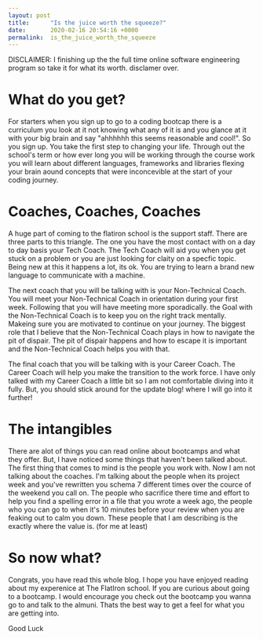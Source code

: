 ```yaml
---
layout: post
title:      "Is the juice worth the squeeze?"
date:       2020-02-16 20:54:16 +0000
permalink:  is_the_juice_worth_the_squeeze
---
```



DISCLAIMER: I finishing up the the full time online software engineering program so take it for what its worth. disclamer over.

# What do you get? 
For starters when you sign up to go to a coding bootcap there is a curriculum you look at it not knowing what any of it is and you glance at it with your big brain and say "ahhhhhh this seems reasonable and cool!". So you sign up. You take the first step to changing your life. Through out the school's term or how ever long you will be working through the course work you will learn about different languages, frameworks and libraries flexing your brain aound concepts that were inconcevible at the start of your coding journey.


#  Coaches, Coaches, Coaches

A huge part of coming to the flatiron school is the support staff. There are three parts to this triangle. The one you have the most contact with on a day to day basis your Tech Coach. The Tech Coach will aid you when you get stuck on a problem or you are just looking for claity on a specfic topic. Being new at this it happens a lot, its ok. You are trying to learn a brand new language to communicate with a machine.

The next coach that you will be talking with is your Non-Technical Coach. You will meet your Non-Technical Coach in orientation during your first week. Following that you will have meeting more sporadically. the Goal with the Non-Technical Coach is to keep you on the right track mentally. Makeing sure you are motivated to continue on your journey. The biggest role that I believe that the Non-Technical Coach plays in how to navigate the pit of dispair. The pit of dispair happens and how to escape it is important and the Non-Technical Coach helps you with that.

The final coach that you will be talking with is your Career Coach. The Career Coach will help you make the transition to the work force. I have only talked with my Career Coach a little bit so I am not comfortable diving into it fully. But, you should stick around for the update blog! where I will go into it  further!



# The intangibles

There are alot of things you can read online about bootcamps and what they offer. But, I have noticed some things that haven't been talked about. The first thing that comes to mind is the people you work with. Now I am not talking about the coaches. I'm talking about the people when its project week and you've rewritten you schema 7 different times over the cource of the weekend you call on. The people who sacrifice there time and effort to help you find a spelling error in a file that you wrote a week ago, the people who you can go to when it's 10 minutes before your review when you are feaking out to calm you down. These people that I am describing is the exactly where the value is. (for me at least)

# So now what?

Congrats, you have read this whole blog. I hope you have enjoyed reading about my experenice at The FlatIron school. If you are curious about going to a bootcamp. I would encourage you check out the bootcamp you wanna go to and talk to the almuni. Thats the best way to get a feel for what you are getting into. 

Good Luck


